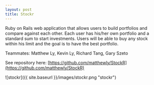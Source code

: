 ```yaml
---
layout: post
title: Stockr
---
```


Ruby on Rails web application that allows users to build portfolios and compare against each other. Each user has his/her own portfolio and a standard sum to start investments. Users will be able to buy any stock within his limit and the goal is to have the best portfolio.

Teammates: Matthew Ly, Kevin Ly, Richard Tang, Gary Szeto

See repository here: [https://github.com/matthewly/StockR](https://github.com/matthewly/StockR)

![stockr]({{ site.baseurl }}/images/stockr.png "stockr")